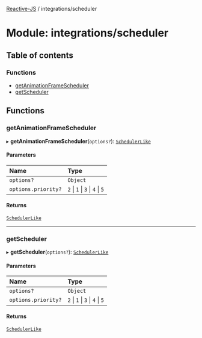 [Reactive-JS](../README.md) / integrations/scheduler

# Module: integrations/scheduler

## Table of contents

### Functions

- [getAnimationFrameScheduler](integrations_scheduler.md#getanimationframescheduler)
- [getScheduler](integrations_scheduler.md#getscheduler)

## Functions

### getAnimationFrameScheduler

▸ **getAnimationFrameScheduler**(`options?`): [`SchedulerLike`](../interfaces/scheduling.SchedulerLike.md)

#### Parameters

| Name | Type |
| :------ | :------ |
| `options?` | `Object` |
| `options.priority?` | ``2`` \| ``1`` \| ``3`` \| ``4`` \| ``5`` |

#### Returns

[`SchedulerLike`](../interfaces/scheduling.SchedulerLike.md)

___

### getScheduler

▸ **getScheduler**(`options?`): [`SchedulerLike`](../interfaces/scheduling.SchedulerLike.md)

#### Parameters

| Name | Type |
| :------ | :------ |
| `options?` | `Object` |
| `options.priority?` | ``2`` \| ``1`` \| ``3`` \| ``4`` \| ``5`` |

#### Returns

[`SchedulerLike`](../interfaces/scheduling.SchedulerLike.md)
